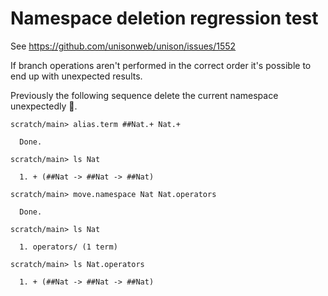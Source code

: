 # Namespace deletion regression test

See https://github.com/unisonweb/unison/issues/1552

If branch operations aren't performed in the correct order it's possible to end up with unexpected results.

Previously the following sequence delete the current namespace
unexpectedly 😬.

``` ucm
scratch/main> alias.term ##Nat.+ Nat.+

  Done.

scratch/main> ls Nat

  1. + (##Nat -> ##Nat -> ##Nat)

scratch/main> move.namespace Nat Nat.operators

  Done.

scratch/main> ls Nat

  1. operators/ (1 term)

scratch/main> ls Nat.operators

  1. + (##Nat -> ##Nat -> ##Nat)

```
